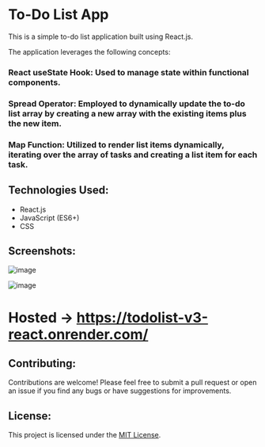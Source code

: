 # To-Do List App
This is a simple to-do list application built using React.js. 

The application leverages the following concepts:
### React useState Hook: Used to manage state within functional components.
### Spread Operator: Employed to dynamically update the to-do list array by creating a new array with the existing items plus the new item.
### Map Function: Utilized to render list items dynamically, iterating over the array of tasks and creating a list item for each task.

## Technologies Used:
- React.js
- JavaScript (ES6+)
- CSS

## Screenshots:
![image](https://github.com/Muntajir11/ToDoList_v3-React/assets/91109805/ce95a6e1-0c2e-4db4-817e-4145396e1a4c)

![image](https://github.com/Muntajir11/ToDoList_v3-React/assets/91109805/0f4170da-6df9-4d90-904b-3645099bfa46)

# Hosted -> https://todolist-v3-react.onrender.com/

## Contributing:
Contributions are welcome! Please feel free to submit a pull request or open an issue if you find any bugs or have suggestions for improvements.

## License:
This project is licensed under the [MIT License](LICENSE).

